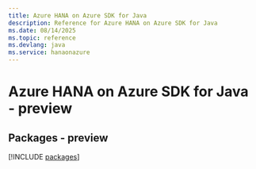 ```yaml
---
title: Azure HANA on Azure SDK for Java
description: Reference for Azure HANA on Azure SDK for Java
ms.date: 08/14/2025
ms.topic: reference
ms.devlang: java
ms.service: hanaonazure
---
```

# Azure HANA on Azure SDK for Java - preview
## Packages - preview
[!INCLUDE [packages](hana-on-azure-index.md)]